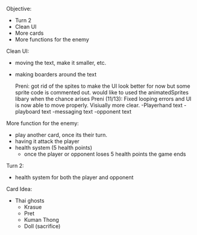 Objective:
- Turn 2
- Clean UI
- More cards
- More functions for the enemy

Clean UI:
- moving the text, make it smaller, etc.
- making boarders around the text
    
    Preni: got rid of the spites to make the UI look better for now but some sprite code is commented out.
        would like to used the animatedSprites libary when the chance arises 
    Preni (11/13): Fixed looping errors and UI is now able to move properly. Visiually more clear.
        -Playerhand text
        -playboard text
        -messaging text
        -opponent text
    
More function for the enemy:
- play another card, once its their turn.
- having it attack the player
- health system (5 health points)
    - once the player or opponent loses 5 health points the game ends

Turn 2:
- health system for both the player and opponent

Card Idea:
- Thai ghosts
    - Krasue
    - Pret
    - Kuman Thong 
    - Doll (sacrifice)